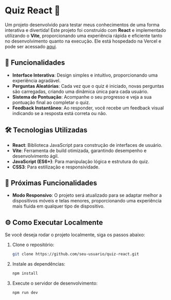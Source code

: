 # Quiz React 🎯

Um projeto desenvolvido para testar meus conhecimentos de uma forma interativa e divertida! Este projeto foi construído com **React** e implementado utilizando o **Vite**, proporcionando uma experiência rápida e eficiente tanto no desenvolvimento quanto na execução. Ele está hospedado na Vercel e pode ser acessado [aqui](https://quiz-react-nu-seven.vercel.app/).

## 🚀 Funcionalidades

- **Interface Interativa**: Design simples e intuitivo, proporcionando uma experiência agradável.
- **Perguntas Aleatórias**: Cada vez que o quiz é iniciado, novas perguntas são carregadas, criando uma dinâmica única para cada usuário.
- **Sistema de Pontuação**: Acompanhe o seu progresso e veja a sua pontuação final ao completar o quiz.
- **Feedback Instantâneo**: Ao responder, você recebe um feedback visual indicando se a resposta está correta ou não.

## 🛠️ Tecnologias Utilizadas

- **React**: Biblioteca JavaScript para construção de interfaces de usuário.
- **Vite**: Ferramenta de build otimizada, garantindo desempenho e desenvolvimento ágil.
- **JavaScript (ES6+)**: Para manipulação lógica e estrutura do quiz.
- **CSS3**: Para estilização e responsividade.


## 🔮 Próximas Funcionalidades

- **Modo Responsivo**: O projeto será atualizado para se adaptar melhor a dispositivos móveis e telas menores, proporcionando uma experiência mais fluida em qualquer tipo de dispositivo.

## ⚙️ Como Executar Localmente

Se você deseja rodar o projeto localmente, siga os passos abaixo:

1. Clone o repositório:
   ```bash
   git clone https://github.com/seu-usuario/quiz-react.git

2. Instale as dependências:
   ```bash
   npm install
   
3. Execute o servidor de desenvolvimento:
   ```bash
   npm run dev
